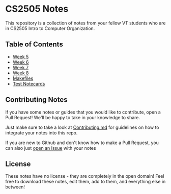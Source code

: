 # CS2505 Notes
This repository is a collection of notes from your fellow VT students
who are in CS2505 Intro to Computer Organization.

## Table of Contents
- [Week 5](week-5/README.md)
- [Week 6](week-6/README.md)
- [Week 7](week-7/README.md)
- [Week 8](week-8/README.md)
- [Makefiles](makefiles/README.md)
- [Test Notecards](test-notecards/README.md)

## Contributing Notes
If you have some notes or guides that you would like to contribute,
open a Pull Request!
We'll be happy to take in your knowledge to share.

Just make sure to take a look at [Contributing.md](CONTRIBUTING.md) for
guidelines on how to integrate your notes into this repo.

If you are new to Github and don't know how to make a Pull Request,
you can also just
[open an Issue](https://github.com/Stephen-Hamilton-C/cs2505-notes/issues/new?assignees=Stephen-Hamilton-C&labels=new+note&template=note-contrbution.md&title=New+Note+Contribution)
with your notes

## License
These notes have no license - they are completely in the open domain!
Feel free to download these notes, edit them, add to them,
and everything else in between!
